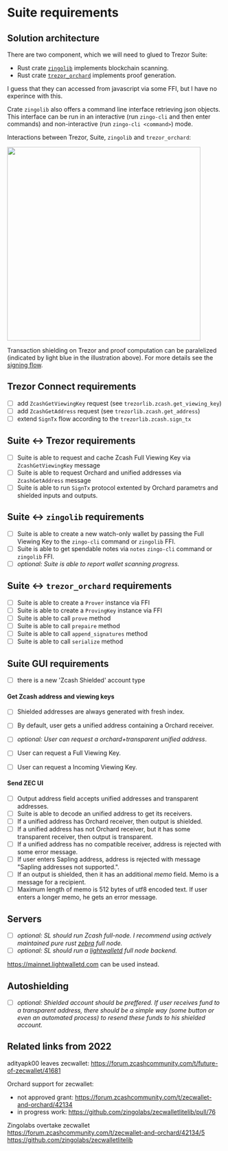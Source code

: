 # Suite requirements

## Solution architecture

There are two component, which we will need to glued to Trezor Suite:
- Rust crate [`zingolib`](https://github.com/zingolabs/zingolib) implements blockchain scanning.
- Rust crate [`trezor_orchard`](https://github.com/jarys/trezor_orchard) implements proof generation.

I guess that they can accessed from javascript via some FFI, but I have no experince with this.

Crate `zingolib` also offers a command line interface retrieving json objects. This interface can be run in an interactive (run `zingo-cli` and then enter commands) and non-interactive (run `zingo-cli <command>`) mode.

Interactions between Trezor, Suite, `zingolib` and `trezor_orchard`:

<img src="https://user-images.githubusercontent.com/15908613/210319150-29e9f117-8ac4-44a7-a772-79dae2981ea8.png" alt="" width="450"/>

Transaction shielding on Trezor and proof computation can be paralelized (indicated by light blue in the illustration above). For more details see the [signing flow](https://github.com/jarys/ztrezor/blob/main/doc/implementation.md#sign-transaction-flow).

## Trezor Connect requirements

- [ ] add `ZcashGetViewingKey` request (see `trezorlib.zcash.get_viewing_key`)
- [ ] add `ZcashGetAddress` request (see `trezorlib.zcash.get_address`)
- [ ] extend `SignTx` flow according to the `trezorlib.zcash.sign_tx`

## Suite <-> Trezor requirements

- [ ] Suite is able to request and cache Zcash Full Viewing Key via `ZcashGetViewingKey` message
- [ ] Suite is able to request Orchard and unified addresses via `ZcashGetAddress` message
- [ ] Suite is able to run `SignTx` protocol extented by Orchard parametrs and shielded inputs and outputs.

## Suite <-> `zingolib` requirements

- [ ] Suite is able to create a new watch-only wallet by passing the Full Viewing Key to the `zingo-cli` command or `zingolib` FFI.
- [ ] Suite is able to get spendable notes via `notes` `zingo-cli` command or `zingolib` FFI.
- [ ] _optional: Suite is able to report wallet scanning progress._

## Suite <-> `trezor_orchard` requirements

- [ ] Suite is able to create a `Prover` instance via FFI
- [ ] Suite is able to create a `ProvingKey` instance via FFI
- [ ] Suite is able to call `prove` method
- [ ] Suite is able to call `prepaire` method
- [ ] Suite is able to call `append_signatures` method
- [ ] Suite is able to call `serialize` method

## Suite GUI requirements

- [ ] there is a new 'Zcash Shielded' account type

#### Get Zcash address and viewing keys

- [ ] Shielded addresses are always generated with fresh index.
- [ ] By default, user gets a unified address containing a Orchard receiver.
- [ ] _optional: User can request a orchard+transparent unified address_.

- [ ] User can request a Full Viewing Key.
- [ ] User can request a Incoming Viewing Key.

#### Send ZEC UI

- [ ] Output address field accepts unified addresses and transparent addresses.
- [ ] Suite is able to decode an unified address to get its receivers.
- [ ] If a unified address has Orchard receiver, then output is shielded.
- [ ] If a unified address has not Orchard receiver, but it has some transparent receiver, then output is transparent.
- [ ] If a unified address has no compatible receiver, address is rejected with some error message.
- [ ] If user enters Sapling address, address is rejected with message "Sapling addresses not supported.".
- [ ] If an output is shielded, then it has an additional _memo_ field. Memo is a message for a recipient.
- [ ] Maximum length of memo is 512 bytes of utf8 encoded text. If user enters a longer memo, he gets an error message. 

## Servers

- [ ] _optional: SL should run Zcash full-node. I recommend using actively maintained pure rust [zebra](https://github.com/ZcashFoundation/zebra) full node._
- [ ] _optional: SL should run a [lightwalletd](https://github.com/zcash/lightwalletd) full node backend._

https://mainnet.lightwalletd.com can be used instead.

## Autoshielding

- [ ] _optional: Shielded account should be preffered. If user receives fund to a transparent address, there should be a simple way (some button or even an automated process) to resend these funds to his shielded account._

## Related links from 2022

adityapk00 leaves zecwallet:
https://forum.zcashcommunity.com/t/future-of-zecwallet/41681

Orchard support for zecwallet:

- not approved grant: https://forum.zcashcommunity.com/t/zecwallet-and-orchard/42134
- in progress work: https://github.com/zingolabs/zecwalletlitelib/pull/76

Zingolabs overtake zecwallet
https://forum.zcashcommunity.com/t/zecwallet-and-orchard/42134/5
https://github.com/zingolabs/zecwalletlitelib
